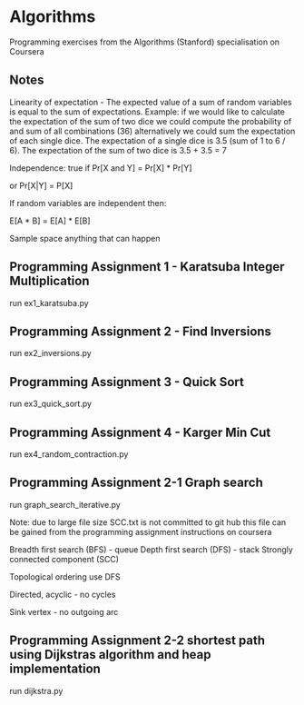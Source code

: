 # Algorithms
Programming exercises from the Algorithms (Stanford) specialisation on Coursera

## Notes

Linearity of expectation - The expected value of a sum of random variables is equal to the
sum of expectations. Example: if we would like to calculate the expectation of the sum of
two dice we could compute the probability of and sum of all combinations (36)
alternatively we could sum the expectation of each single dice. The expectation of a single
dice is 3.5 (sum of 1 to 6 / 6). The expectation of the sum of two dice is 3.5 + 3.5 = 7

Independence: true if Pr[X and Y] = Pr[X] * Pr[Y]

or Pr[X|Y] = P[X]

If random variables are independent then:

E[A * B] = E[A] * E[B]

Sample space anything that can happen
## Programming Assignment 1 - Karatsuba Integer Multiplication

run ex1_karatsuba.py

## Programming Assignment 2 - Find Inversions

run ex2_inversions.py

## Programming Assignment 3 - Quick Sort

run ex3_quick_sort.py

## Programming Assignment 4 - Karger Min Cut

run ex4_random_contraction.py

## Programming Assignment 2-1 Graph search

run graph_search_iterative.py

Note: due to large file size SCC.txt is not committed to
git hub this file can be gained from the programming assignment instructions on coursera

Breadth first search (BFS) - queue
Depth first search (DFS) - stack
Strongly connected component (SCC)

Topological ordering use DFS

Directed, acyclic - no cycles

Sink vertex - no outgoing arc

## Programming Assignment 2-2 shortest path using Dijkstras algorithm and heap implementation

run dijkstra.py